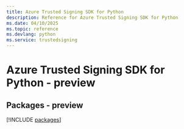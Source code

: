 ```yaml
---
title: Azure Trusted Signing SDK for Python
description: Reference for Azure Trusted Signing SDK for Python
ms.date: 04/10/2025
ms.topic: reference
ms.devlang: python
ms.service: trustedsigning
---
```

# Azure Trusted Signing SDK for Python - preview
## Packages - preview
[!INCLUDE [packages](trusted-signing-index.md)]